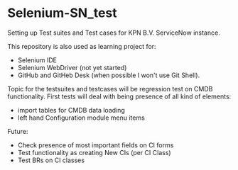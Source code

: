 # Selenium-SN_test
Setting up Test suites and Test cases for KPN B.V. ServiceNow instance.

This repository is also used as learning project for:
- Selenium IDE
- Selenium WebDriver (not yet started)
- GitHub and GitHeb Desk (when possible I won't use Git Shell).
 
Topic for the testsuites and testcases will be regression test on CMDB functionality.
First tests will deal with being presence of all kind of elements:
- import tables for CMDB data loading
- left hand Configuration module menu items 

Future: 
- Check presence of most important fields on CI forms
- Test functionality as creating New CIs (per CI Class)
- Test BRs on CI classes
